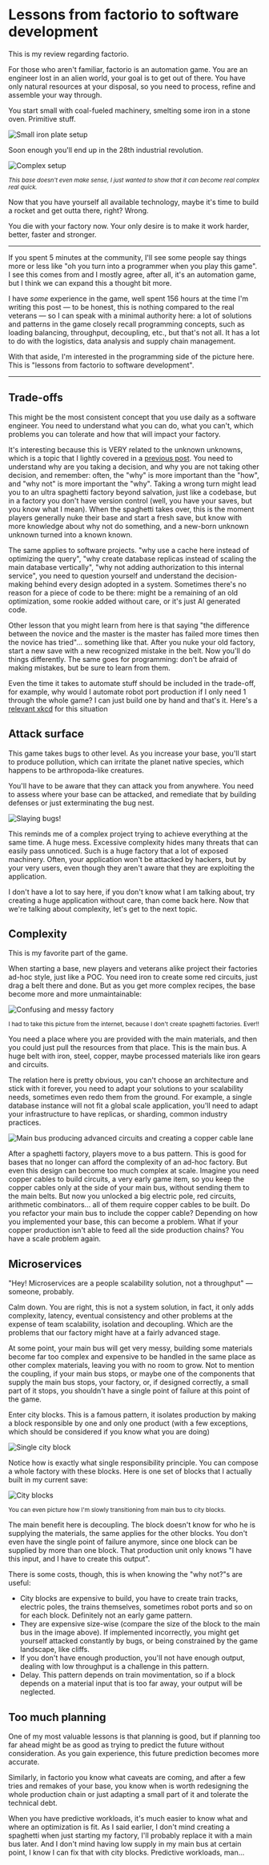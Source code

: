 # Lessons from factorio to software development

This is my review regarding factorio.

For those who aren't familiar, factorio is an automation game. You are an engineer lost in an alien world, your goal is to get out of there. You have only natural resources at your disposal, so you need to process, refine and assemble your way through.

You start small with coal-fueled machinery, smelting some iron in a stone oven. Primitive stuff.

![Small iron plate setup](https://storage.googleapis.com/blog-the-wall/public/small-base-setup.png)

Soon enough you'll end up in the 28th industrial revolution.

![Complex setup](https://storage.googleapis.com/blog-the-wall/public/ant-nest-base.jpeg)

<sub>_This base doesn't even make sense, I just wanted to show that it can become real complex real quick._</sub>

Now that you have yourself all available technology, maybe it's time to build a rocket and get outta there, right? Wrong.

You die with your factory now. Your only desire is to make it work harder, better, faster and stronger.

---

If you spent 5 minutes at the community, I'll see some people say things more or less like "oh you turn into a programmer when you play this game". I see this comes from and I mostly agree, after all, it's an automation game, but I think we can expand this a thought bit more.

I have _some_ experience in the game, well spent 156 hours at the time I'm writing this post — to be honest, this is nothing compared to the real veterans — so I can speak with a minimal authority here: a lot of solutions and patterns in the game closely recall programming concepts, such as loading balancing, throughput, decoupling, etc., but that's not all. It has a lot to do with the logistics, data analysis and supply chain management.

With that aside, I'm interested in the programming side of the picture here. This is "lessons from factorio to software development".

---

## Trade-offs

This might be the most consistent concept that you use daily as a software engineer. You need to understand what you can do, what you can't, which problems you can tolerate and how that will impact your factory.

It's interesting because this is VERY related to the unknown unknowns, which is a topic that I lightly covered in a [previous post](https://denis.my/blog/posts/what%20is%20up%20with%20overengineering%3F.md#:~:text=The%20unknown%20unknowns). You need to understand why are you taking a decision, and why you are not taking other decision, and remember: often, the  "why" is more important than the "how", and "why not" is more important the "why". Taking a wrong turn might lead you to an ultra spaghetti factory beyond salvation, just like a codebase, but in a factory you don't have version control (well, you have your saves, but you know what I mean). When the spaghetti takes over, this is the moment players generally nuke their base and start a fresh save, but know with more knowledge about why not do something, and a new-born unknown unknown turned into a known known.

The same applies to software projects. "why use a cache here instead of optimizing the query", "why create database replicas instead of scaling the main database vertically", "why not adding authorization to this internal service", you need to question yourself and understand the decision-making behind every design adopted in a system. Sometimes there's no reason for a piece of code to be there: might be a remaining of an old optimization, some rookie added without care, or it's just AI generated code.

Other lesson that you might learn from here is that saying "the difference between the novice and the master is the master has failed more times then the novice has tried"... something like that. After you nuke your old factory, start a new save with a new recognized mistake in the belt. Now you'll do things differently. The same goes for programming: don't be afraid of making mistakes, but be sure to learn from them.

Even the time it takes to automate stuff should be included in the trade-off, for example, why would I automate robot port production if I only need 1 through the whole game? I can just build one by hand and that's it. Here's a [relevant xkcd](https://xkcd.com/1205/) for this situation

## Attack surface

This game takes bugs to other level. As you increase your base, you'll start to produce pollution, which can irritate the planet native species, which happens to be arthropoda-like creatures. 

You'll have to be aware that they can attack you from anywhere. You need to assess where your base can be attacked, and remediate that by building defenses or just exterminating the bug nest.

![Slaying bugs!](https://storage.googleapis.com/blog-the-wall/public/bug-slaying.gif)

This reminds me of a complex project trying to achieve everything at the same time. A huge mess. Excessive complexity hides many threats that can easily pass unnoticed. Such is a huge factory that a lot of exposed machinery. Often, your application won't be attacked by hackers, but by your very users, even though they aren't aware that they are exploiting the application.

I don't have a lot to say here, if you don't know what I am talking about, try creating a huge application without care, than come back here. Now that we're talking about complexity, let's get to the next topic.

## Complexity

This is my favorite part of the game.

When starting a base, new players and veterans alike project their factories ad-hoc style, just like a POC. You need iron to create some red circuits, just drag a belt there and done. But as you get more complex recipes, the base become more and more unmaintainable:

![Confusing and messy factory](https://storage.googleapis.com/blog-the-wall/public/spaghetti-base-factorio.png)

<sub>I had to take this picture from the internet, because I don't create spaghetti factories. Ever!!</sub>

You need a place where you are provided with the main materials, and then you could just pull the resources from that place. This is the main bus. A huge belt with iron, steel, copper, maybe processed materials like iron gears and circuits.

The relation here is pretty obvious, you can't choose an architecture and stick with it forever, you need to adapt your solutions to your scalability needs, sometimes even redo them from the ground. For example, a single database instance will not fit a global scale application, you'll need to adapt your infrastructure to have replicas, or sharding, common industry practices.

![Main bus producing advanced circuits and creating a copper cable lane](https://storage.googleapis.com/blog-the-wall/public/factorio-main-bus.png)

After a spaghetti factory, players move to a bus pattern. This is good for bases that no longer can afford the complexity of an ad-hoc factory. But even this design can become too much complex at scale. Imagine you need copper cables to build circuits, a very early game item, so you keep the copper cables only at the side of your main bus, without sending them to the main belts. But now you unlocked a big electric pole, red circuits, arithmetic combinators... all of them require copper cables to be built. Do you refactor your main bus to include the copper cable? Depending on how you implemented your base, this can become a problem. What if your copper production isn't able to feed all the side production chains? You have a scale problem again.

## Microservices

"Hey! Microservices are a people scalability solution, not a throughput" — someone, probably.

Calm down. You are right, this is not a system solution, in fact, it only adds complexity, latency, eventual consistency and other problems at the expense of team scalability, isolation and decoupling. Which are the problems that our factory might have at a fairly advanced stage.

At some point, your main bus will get very messy, building some materials become far too complex and expensive to be handled in the same place as other complex materials, leaving you with no room to grow. Not to mention the coupling, if your main bus stops, or maybe one of the components that supply the main bus stops, your factory, or, if designed correctly, a small part of it stops, you shouldn't have a single point of failure at this point of the game.

Enter city blocks. This is a famous pattern, it isolates production by making a block responsible by one and only one product (with a few exceptions, which should be considered if you know what you are doing)

![Single city block](https://storage.googleapis.com/blog-the-wall/public/single-city-block.png)

Notice how is exactly what single responsibility principle. You can compose a whole factory with these blocks. Here is one set of blocks that I actually built in my current save:

![City blocks](https://storage.googleapis.com/blog-the-wall/public/city-blocks.png)

<sub>You can even picture how I'm slowly transitioning from main bus to city blocks.</sub>

The main benefit here is decoupling. The block doesn't know for who he is supplying the materials, the same applies for the other blocks. You don't even have the single point of failure anymore, since one block can be supplied by more than one block. That production unit only knows "I have this input, and I have to create this output".

There is some costs, though, this is when knowing the "why not?"s are useful:

- City blocks are expensive to build, you have to create train tracks, electric poles, the trains themselves, sometimes robot ports and so on for each block. Definitely not an early game pattern.
- They are expensive size-wise (compare the size of the block to the main bus in the image above). If implemented incorrectly, you might get yourself attacked constantly by bugs, or being constrained by the game landscape, like cliffs.
- If you don't have enough production, you'll not have enough output, dealing with low throughput is a challenge in this pattern.
- Delay. This pattern depends on train movimentation, so if a block depends on a material input that is too far away, your output will be neglected.

## Too much planning

One of my most valuable lessons is that planning is good, but if planning too far ahead might be as good as trying to predict the future without consideration. As you gain experience, this future prediction becomes more accurate.

Similarly, in factorio you know what caveats are coming, and after a few tries and remakes of your base, you know when is worth redesigning the whole production chain or just adapting a small part of it and tolerate the technical debt.

When you have predictive workloads, it's much easier to know what and where an optimization is fit. As I said earlier, I don't mind creating a spaghetti when just starting my factory, I'll probably replace it with a main bus later. And I don't mind having low supply in my main bus at certain point, I know I can fix that with city blocks. Predictive workloads, man...
